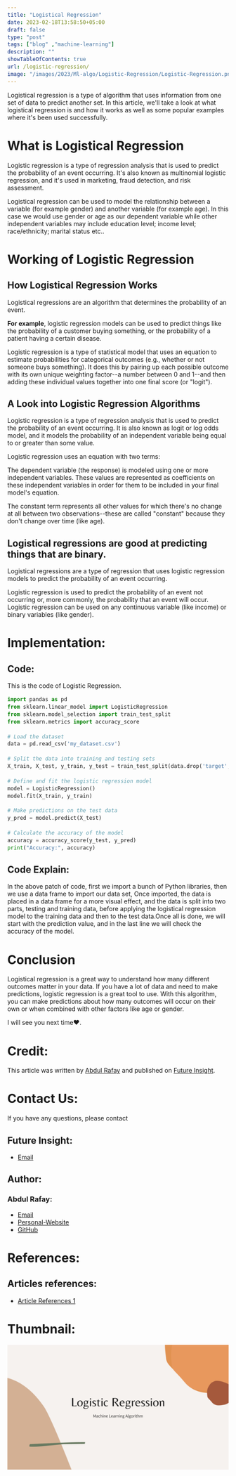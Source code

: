 ```yaml
---
title: "Logistical Regression"
date: 2023-02-18T13:58:50+05:00
draft: false
type: "post"
tags: ["blog" ,"machine-learning"]
description: ""
showTableOfContents: true
url: /logistic-regression/
image: "/images/2023/Ml-algo/Logistic-Regression/Logistic-Regression.png"
---
```


<link rel="stylesheet" href="/css/style.css">

Logistical regression is a type of algorithm that uses information from one set of data to predict another set. In this article, we'll take a look at what logistical regression is and how it works as well as some popular examples where it's been used successfully.

# What is Logistical Regression

Logistic regression is a type of regression analysis that is used to predict the probability of an event occurring. It's also known as multinomial logistic regression, and it's used in marketing, fraud detection, and risk assessment.

Logistical regression can be used to model the relationship between a variable (for example gender) and another variable (for example age). In this case we would use gender or age as our dependent variable while other independent variables may include education level; income level; race/ethnicity; marital status etc..

# Working of Logistic Regression

## How Logistical Regression Works

Logistical regressions are an algorithm that determines the probability of an event.

**For example**, logistic regression models can be used to predict things like the probability of a customer buying something, or the probability of a patient having a certain disease.

Logistic regression is a type of statistical model that uses an equation to estimate probabilities for categorical outcomes (e.g., whether or not someone buys something). It does this by pairing up each possible outcome with its own unique weighting factor--a number between 0 and 1--and then adding these individual values together into one final score (or "logit").

## A Look into Logistic Regression Algorithms

Logistic regression is a type of regression analysis that is used to predict the probability of an event occurring. It is also known as logit or log odds model, and it models the probability of an independent variable being equal to or greater than some value.

Logistic regression uses an equation with two terms:

The dependent variable (the response) is modeled using one or more independent variables. These values are represented as coefficients on these independent variables in order for them to be included in your final model's equation.

The constant term represents all other values for which there's no change at all between two observations--these are called "constant" because they don't change over time (like age).

## Logistical regressions are good at predicting things that are binary.

Logistical regressions are a type of regression that uses logistic regression models to predict the probability of an event occurring.

Logistic regression is used to predict the probability of an event not occurring or, more commonly, the probability that an event will occur. Logistic regression can be used on any continuous variable (like income) or binary variables (like gender).

# Implementation:
## Code:
This is the code of Logistic Regression.
```python
import pandas as pd
from sklearn.linear_model import LogisticRegression
from sklearn.model_selection import train_test_split
from sklearn.metrics import accuracy_score

# Load the dataset
data = pd.read_csv('my_dataset.csv')

# Split the data into training and testing sets
X_train, X_test, y_train, y_test = train_test_split(data.drop('target', axis=1), data['target'], test_size=0.3, random_state=42)

# Define and fit the logistic regression model
model = LogisticRegression()
model.fit(X_train, y_train)

# Make predictions on the test data
y_pred = model.predict(X_test)

# Calculate the accuracy of the model
accuracy = accuracy_score(y_test, y_pred)
print("Accuracy:", accuracy)
```
## Code Explain:
In the above patch of code, first we import a bunch of Python libraries, then we use a data frame to import our data set, Once imported, the data is placed in a data frame for a more visual effect, and the data is split into two parts, testing and training data, before applying the logistical regression model to the training data and then to the test data.Once all is done, we will start with the prediction value, and in the last line we will check the accuracy of the model.

# Conclusion
Logistical regression is a great way to understand how many different outcomes matter in your data. If you have a lot of data and need to make predictions, logistic regression is a great tool to use. With this algorithm, you can make predictions about how many outcomes will occur on their own or when combined with other factors like age or gender.

I will see you next time❤️.

# Credit:
This article was written by [Abdul Rafay](https://rafay99.info) and published on [Future Insight](https://futureinsight.blog).

# Contact Us: 
If you have any questions, please contact
## Future Insight:
- [Email](mailto:fututeinsight@gmail.com)
## Author:
### Abdul Rafay:
- [Email](mailto:99marafay@gmail.com)
- [Personal-Website](https://rafay99.info)
- [GitHub](github.com/rafay99-epic) 


# References:
## Articles references:
- [Article References 1](https://copy.ai/)

# Thumbnail:
![image](/images/2023/Ml-algo/Logistic-Regression/Logistic-Regression.png)


